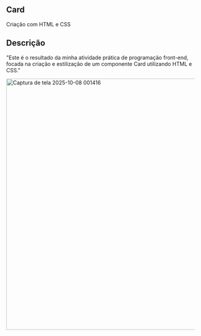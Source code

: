 ## Card 
Criação com HTML e CSS

## Descrição

"Este é o resultado da minha atividade prática de programação front-end, focada na criação e estilização de um componente Card utilizando HTML e CSS."

<div>
  <img width="1277" height="672" alt="Captura de tela 2025-10-08 001416" src="https://www.bing.com/images/search?view=detailV2&insightstoken=bcid_ToKhQt6KDwwJEq8k5VDdZloWSTKWUZdnLLY*ccid_gqFC3ooP&form=SBISNP&vsimg=https%3a%2f%2fwww.bing.com%2fimages%2fblob%3fbcid%3dToKhQt6KDwwJqxcxoNWLuD9SqbotqVTdPyk&iss=SBIUPLOADGET&sbisrc=ImgPicker&idpbck=1&selectedindex=0&id=-143602329&ccid=gqFC3ooP&exph=657&expw=276&vt=3&sim=11&cal=0&cab=1&cat=0&car=1" />
</div>
